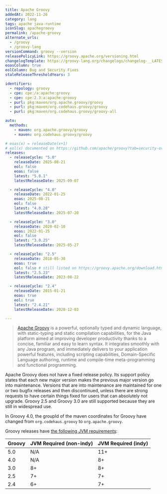```yaml
---
title: Apache Groovy
addedAt: 2022-11-26
category: lang
tags: apache java-runtime
iconSlug: apachegroovy
permalink: /apache-groovy
alternate_urls:
  - /groovy
  - /groovy-lang
versionCommand: groovy --version
releasePolicyLink: https://groovy.apache.org/versioning.html
changelogTemplate: https://groovy-lang.org/changelogs/changelog-__LATEST__.html
eoasColumn: true
eolColumn: Bug and Security Fixes
staleReleaseThresholdYears: 3

identifiers:
  - repology: groovy
  - cpe: cpe:/a:apache:groovy
  - cpe: cpe:2.3:a:apache:groovy
  - purl: pkg:maven/org.apache.groovy/groovy
  - purl: pkg:maven/org.codehaus.groovy/groovy
  - purl: pkg:maven/org.codehaus.groovy/groovy-all

auto:
  methods:
    - maven: org.apache.groovy/groovy
    - maven: org.codehaus.groovy/groovy

# eoas(x) = releaseDate(x+1)
# eol(x) documented on https://github.com/apache/groovy?tab=security-ov-file#readme
releases:
  - releaseCycle: "5.0"
    releaseDate: 2025-08-21
    eol: false
    eoas: false
    latest: "5.0.1"
    latestReleaseDate: 2025-09-07

  - releaseCycle: "4.0"
    releaseDate: 2022-01-25
    eoas: 2025-08-21
    eol: false
    latest: "4.0.28"
    latestReleaseDate: 2025-07-20

  - releaseCycle: "3.0"
    releaseDate: 2020-02-10
    eoas: 2022-01-25
    eol: false
    latest: "3.0.25"
    latestReleaseDate: 2025-05-27

  - releaseCycle: "2.5"
    releaseDate: 2018-05-30
    eoas: true
    eol: false # still listed on https://groovy.apache.org/download.html
    latest: "2.5.23"
    latestReleaseDate: 2023-08-22

  - releaseCycle: "2.4"
    releaseDate: 2015-01-21
    eoas: true
    eol: true
    latest: "2.4.21"
    latestReleaseDate: 2020-12-03

---
```


> [Apache Groovy](https://www.groovy-lang.org/) is a powerful, optionally typed and dynamic
> language, with static-typing and static compilation capabilities, for the Java platform
> aimed at improving developer productivity thanks to a concise, familiar and easy to learn
> syntax. It integrates smoothly with any Java program, and immediately delivers to your
> application powerful features, including scripting capabilities, Domain-Specific Language
> authoring, runtime and compile-time meta-programming and functional programming.

Apache Groovy does not have a fixed release policy. Its support policy states that each new major
version makes the previous major version go into maintenance. Versions that are into maintenance
are maintained for one or two bugfix releases and then discontinued, unless there are strong
requests to have certain things fixed for users that can absolutely not upgrade. Groovy 2.5 and
Groovy 3.0 are still supported because they are still in widespread use.

In Groovy 4.0, the groupId of the maven coordinates for Groovy have changed from
`org.codehaus.groovy` to `org.apache.groovy`.

Groovy releases have [the following JVM requirements](https://groovy.apache.org/download.html):

| Groovy | JVM Required (non-indy) | JVM Required (indy) |
| ------ | :---------------------- | ------------------- |
| 5.0    | N/A                     | 11+                 |
| 4.0    | N/A                     | 8+                  |
| 3.0    | 8+                      | 8+                  |
| 2.5    | 7+                      | 7+                  |
| 2.4    | 6+                      | 7+                  |

